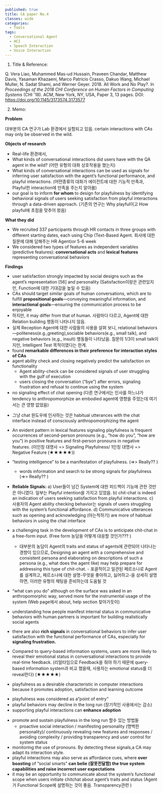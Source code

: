 ```yaml
---
published: true
title: CA paper No.4
classes: wide
categories:
  - Tools
tags:
  - Conversational Agent
  - HCI
  - Speech Interaction
  - Voice Interaction
---
```




1. Title & Reference: 

Q. Vera Liao, Muhammed Mas-ud Hussain, Praveen Chandar, Matthew Davis, Yasaman Khazaeni, Marco Patricio Crasso, Dakuo Wang, Michael Muller, N. Sadat Shami, and Werner Geyer. 2018. All Work and No Play?. In *Proceedings of the 2018 CHI Conference on Human Factors in Computing Systems* (CHI '18). ACM, New York, NY, USA, Paper 3, 13 pages. DOI: https://doi.org/10.1145/3173574.3173577

2. Memo:

**Problem**

대부분의 CA 연구가 Lab 환경에서 실험되고 있음. certain interactions with CAs may only be observed in the wild.

**Objects of research**

-  Real-life 환경에서, 
  - What kinds of conversational interactions did users have with the QA agent in the wild? (어떤 유형의 대화 상호작용을 했는지)
  - What kinds of conversational interactions can be used as signals for inferring user satisfaction with the agent’s functional performance, and playful interactions. (어떤종류의 대화가 에이전트에 대한 기능적 만족과, Playful한 interaction에 만족을 주는지 알아봄)
-  our goal is to inform **for whom** to design for playfulness by identifying behavioral signals of users seeking satisfaction from playful interactions through a data-driven approach. (기존의 연구는 Why playful이고 How playful에 초점을 맞추어 왔음)

**What they did**

- We recruited 337 participants through HR contacts in three groups with different starting dates, each using Chip (Text-Based Agent. 회사에 대한 질문에 대해 답해주는 HR Agent)or 5-6 week
- We considered two types of features as independent variables (predictive features): **conversational acts** and **lexical features** representing conversational behaviors

**Findings**

* user satisfaction strongly impacted by social designs such as the agent’s representation [56] and personality (Satisfaction이랑은 관련있지만, Function에 대한 기대감을 높일 수 있음)
*  CAs should target similar goals of human conversations, which are to fulﬁll **propositional goals**—conveying meaningful information, and **interactional goals**—ensuring the communication process to be enjoyable
* 하지만, it may differ from that of human. 사람마다 다르고, Agent에 대한 Relation building 행동이 나타나지 않음. 
*  실제 Reception Agent에 대한 사람들의 사용을 살펴 보니, relational behaviors—politeness(e.g.,greeting),sociable behaviors(e.g., small talk), and negative behaviors (e,g., insult) 행동들이 나타났음.  질문의 1/3이 small talk이지만, Intelligent Test 목적이였다는 한계. 
* found **remarkable differences in their preference for interaction styles of CAs**
* agent ability check and closing negatively predict the satisfaction on functionality
  - Agent ability-check can be considered signals of user struggling with the gulf of execution 
  -  users closing the conversation (“bye”) after errors, signaling frustration and refusal to continue using the system
*  no signaling effect of chat opening (다른 연구에서는 인사를 하느냐가  tendency to anthropomorphize an embodied agent에 영향을 주었는데 여기서는 큰 영향 없었음)
  - 그냥 chat 윈도우에 인사하는 것은 habitual utterances with the chat interface instead of consciously anthropomorphizing the agent
*  An evident pattern in lexical features signaling playfulness is frequent occurrences of second-person pronouns (e.g., “how do you”, “how are you”) in positive features and ﬁrst-person pronouns in negative features. (이인칭 대명사 => Signaling Playfulness/ 1인칭 대명사 => Negative Feature (★★★★★))
* “testing intelligence” to be a manifestation of playfulness. (=>> Really?? )
  -  words information and search to be strong signals for playfulness  (=>> Really?? )

* **Reliable Signals:** a) User들이 남긴 System에 대한 피드백이 기능에 관한 것만은 아니였다. 일부는 Playful intention을 가지고 있었음.  b) chit-chat is indeed an indication of users seeking satisfaction from playful interactions. c) 사용자의 Agent ability checking behavior는  signals of users struggling with the system’s functional affordance. d) Communicative utterances such as opening and acknowledging (아는척하기) are more of habitual behaviors in using the chat interface
* a challenging task in the development of CAs is to anticipate chit-chat in a free-form input.  (Free form 농담을 어떻게 대응할 것인가??? )
  - 대부분의 농담이 Agent의 traits and status of agents에 관련되어 나타나는 경향이 있으므로,  Designing an agent with a comprehensive and consistent persona and elaborating on descriptions of such a persona (e.g., what does the agent like) may help prepare for addressing this type of chit-chat. - 포괄적이고 일관된 페르소나로 Agent를 설계하고, 페르소나에 대한 설명-무엇을 좋아하고, 싫어하고-을 상세히 설명하면, 이러한 유형의 채팅을 준비하는데 도움될 것
* “what can you do” although on the surface was asked in an anthropomorphic way, served more for the instrumental usage of the system (Web page에서 about, help section 찾아가듯이)

*  understanding how people manifest internal status in communicative behaviors with human partners is important for building realistically social agents
* there are also **rich signals** in conversational behaviors to infer user satisfaction with the functional performance of CAs, especially for **signaling frustration.**
* Compared to query-based information systems, users are more likely to reveal their emotional status in conversational interactions to provide real-time feedback.  (리얼타임으로 Feedback을 줘야 하기 때문에 query-based information system과 비교 했을때, 사용자는 emotional status를 더 reveal한다) (★★★★★)
*  playfulness as a desirable characteristic in computer interactions because it promotes adoption, satisfaction and learning outcome
  -  playfulness was considered as a“point of entry”
  - playful behaviors may decline in the long run (장기적인 사용에서는 감소)
  - supporting playful interactions can **enhance adoption**
* promote and sustain playfulness in the long run 할수 있는 방법들
  -  proactive social interaction /  manifesting personality (명백한 personality)/ continuously revealing new features and responses /  avoiding complexity /  providing transparency and user control for system status
*  monitoring the use of pronouns.  By detecting these signals,a CA may adapt its interaction style. 
* playful interactions may also serve as affordance cues, where **over boasting** of “social smarts” **can belie (잘못전달함) the true system capabilities and raise incorrect user expectations**
* it may be an opportunity to communicate about the system’s functional scope when users initiate chitchat about agent’s traits and status (Agent가  Functional Scope에  설명하는 것이 좋음. Transparency관련 )
